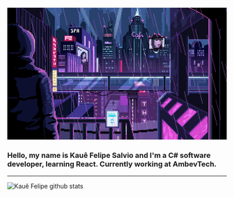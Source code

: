 ![Gif](https://github.com/kauesalvio/kauesalvio/blob/master/rain.gif "gif")
### Hello, my name is Kauê Felipe Salvio and I'm a C# software developer, learning React. Currently working at AmbevTech. 
***
![Kauê Felipe github stats](https://github-readme-stats.vercel.app/api?username=kauesalvio&theme=tokyonight&show_icons=true)
